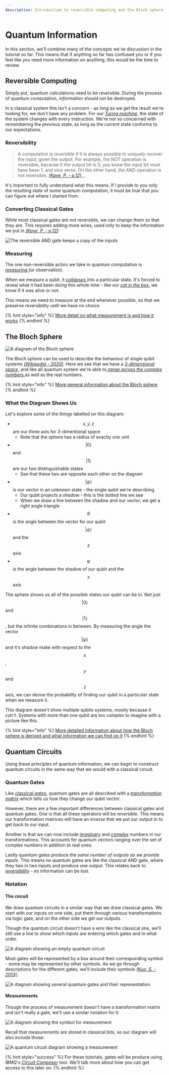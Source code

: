 ```yaml
---
description: Introduction to reversible computing and the Bloch sphere
---
```


# Quantum Information

In this section, we'll combine many of the concepts we've discussion in the tutorial so far. This means that if anything so far has confused you or if you feel like you need more information on anything, this would be the time to review.

## Reversible Computing

Simply put, quantum calculations need to be reversible. During the process of quantum computation, _information_ should not be destroyed. 

In a classical system this isn't a concern - as long as we get the result we're looking for, we don't have any problem. For our [_Turing machine_](classical-models-of-computation.md#the-turing-machine), the state of the system changes with every instruction. We're not so concerned with remembering the _previous_ state, as long as the _current_ state conforms to our expectations.

### Reversibility

> A computation is _reversible_ if it is always possible to uniquely recover the input, given the output. For example, the NOT operation is reversible, because if the output bit is 0, you know the input bit must have been 1, and vice versa. On the other hand, the AND operation is not reversible. [_\(Kaye, P. - p.12\)_](quantum-circuit-summary/quantum-circuit-references.md#reversibility)\_\_

It's important to fully understand what this means. If I provide to you only the resulting state of some quantum computation, it must be true that you can figure out where I started from. 

### Converting Classical Gates

While most classical gates are not reversible, we can change them so that they are. This requires adding more wires, used only to keep the information we put in [_\(Kaye, P. - p.12\)_](quantum-circuit-summary/quantum-circuit-references.md#diagram-of-the-reversible-and-gate)_:_

![The reversible AND gate keeps a copy of the inputs](../.gitbook/assets/image%20%285%29.png)

### Measuring

The one non-reversible action we take in quantum computation is [_measuring_ ](../physics/quantum-mechanics.md#measuring-quantum-systems)\(or observation\).

When we measure a qubit, it [_collapses_ ](../qubits/quantum-bits.md#measuring-qubits)into a particular state. It's forced to reveal what it had been doing this whole time - like our [_cat in the box_](../physics/quantum-mechanics.md#superposition), we know if it was alive or not.

This means we need to measure at the end whenever possible, so that we preserve reversibility until we have no choice.

{% hint style="info" %}
[More detail on what measurement is and how it works](https://towardsdatascience.com/understanding-basics-of-measurements-in-quantum-computation-4c885879eba0)
{% endhint %}

## The Bloch Sphere

![A diagram of the Bloch sphere](../.gitbook/assets/bloch_sphere.svg)

The Bloch sphere can be used to describe the behaviour of single qubit systems [_\(Wikipedia - 2020\)_](quantum-circuit-summary/quantum-circuit-references.md#diagram-of-the-bloch-sphere). Here we see that we have a [_3-dimensional space_](../linear-algebra/space-dimension-and-span.md#space), and like all quantum system we're able to[ _range across the complex numbers_ ](../physics/quantum-mechanics.md#quantum-vectors)as well as the real numbers.

{% hint style="info" %}
[More general information about the Bloch sphere](https://www.quantiki.org/wiki/bloch-sphere)
{% endhint %}

### What the Diagram Shows Us

Let's explore some of the things labelled on this diagram:

* $$x, y , z$$ are our three axis for 3-dimentional space
  * Note that the sphere has a radius of exactly _one unit_ 
* $$|0\rangle$$ and $$|1\rangle$$ are our two distinguishable states
  * See that these two are opposite each other on the diagram
* $$|\psi\rangle$$ is our vector in an unknown state - the single qubit we're describing
  * Our qubit projects a _shadow_ - this is the dotted line we see
  * When we draw a line between the shadow and our vector, we get a right angle triangle
* $$\theta$$ is the angle between the vector for our qubit $$|\psi\rangle$$ and the $$z$$ axis
* $$\varphi$$ is the angle between the shadow of our qubit and the $$x$$ axis

The sphere shows us all of the possible states our qubit can be in. Not just $$|0\rangle$$and $$|1\rangle$$, but the infinite combinations in between. By measuring the angle the vector $$|\psi\rangle$$ and it's shadow make with respect to the $$x$$, $$y$$and $$z$$ axis, we can derive the probability of finding our qubit in a particular state when we measure it.

This diagram doesn't show multiple qubits systems, mostly because it _can't_. Systems with more than one qubit are too complex to imagine with a picture like this.

{% hint style="info" %}
[More detailed information about how the Bloch sphere is derived and what information we can find on it](https://physics.stackexchange.com/questions/204090/understanding-the-bloch-sphere)
{% endhint %}

## Quantum Circuits

Using these principles of quantum information, we can begin to construct quantum circuits in the same way that we would with a classical circuit.

### Quantum Gates

Like [_classical gates_](classical-models-of-computation.md#using-gates), quantum gates are all described with a [_transformation matrix_](../linear-algebra/transformations.md#transformation-matrices) which tells us how they change our qubit vector.

However, there are a few important differences between classical gates and quantum gates. One is that all these operators will be _reversible._ This means our transformation matrices will have an _inverse_ that we put our output in to get back to our input.

Another is that we can now include [_imaginary_](../physics/quantum-mechanics.md#imaginary-numbers) and [_complex_](../physics/quantum-mechanics.md#complex-numbers) numbers in our transformations. This accounts for quantum vectors ranging over the set of complex numbers in addition to real ones.

Lastly quantum gates produce the _same number of outputs as we provide inputs_. This means no quantum gates are like the classical AND gate, where they two in two inputs and produce one output. This relates back to [_reversibility_](quantum-information.md#reversibility) - no information can be lost.

### Notation

#### The circuit

We draw quantum circuits in a similar way that we draw classical gates. We start with our inputs on one side, put them through various transformations via logic gate, and on the other side we get our outputs. 

Though the quantum circuit doesn't have a _wire_ like the classical one, we'll still use a line to show which inputs are entering which gates and in what order.

![A diagram showing an empty quantum circuit](../.gitbook/assets/circuit-2.svg)

Most gates will be represented by a box around their corresponding symbol - some may be represented by other symbols. As we go through descriptions for the different gates, we'll include their symbols [_\(Kuo, S. - 2013\)_](quantum-circuit-summary/quantum-circuit-references.md#diagram-showing-the-representation-of-several-quantum-circuits):

![A diagram showing several quantum gates and their representation](../.gitbook/assets/image%20%284%29.png)

#### Measurements

Though the process of measurement doesn't have a transformation matrix and isn't really a gate, we'll use a similar notation for it:

![A diagram showing the symbol for measurement](../.gitbook/assets/image%20%2810%29.png)

Recall that measurements are stored in classical bits, so our diagram will also include those:

![A quantum circuit diagram showing a measurement](../.gitbook/assets/circuit-3.svg)

{% hint style="success" %}
For these tutorials, gates will be produce using IBMQ's [_Circuit Composer_](https://quantum-computing.ibm.com/composer) tool. We'll talk more about how you can get access to this later on.
{% endhint %}

